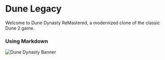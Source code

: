 # Dune Legacy

Welcome to Dune Dynasty ReMastered, a modernized clone of the classic Dune 2 game.


### Using Markdown
![Dune Dynasty Banner](https://raw.githubusercontent.com/gameflorist/dunedynasty/master/docs/banner.jpg)


